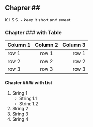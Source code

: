 ## Chaprer \#\#

K.I.S.S. - keep it short and sweet

### Chapter \#\#\# with Table

| Column 1 | Column 2 | Column 3 |
|:---------|:--------:|---------:|
| row 1 | row 1 | row 1 |
| row 2 | row 2 | row 2 |
| row 3 | row 3 | row 3 |

#### Chapter \#\#\#\# with List

1. String 1
    - String 1.1
    - String 1.2
2. String 2
3. String 3
4. String 4
